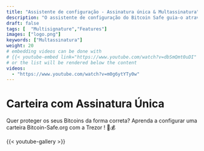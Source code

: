 ```yaml
---
title: "Assistente de configuração - Assinatura única & Multassinatura"
description: "O assistente de configuração do Bitcoin Safe guia-o através dos passos para criar uma carteira Bitcoin segura"
draft: false
tags: [  "Multisignature","Features"]
images: ["logo.png"]
keywords: ["Multassinatura"]
weight: 20
# embedding videos can be done with 
# {{< youtube-embed link="https://www.youtube.com/watch?v=dbSmQmt0uDI" >}}
# or the list will be rendered below the content
videos:
  - "https://www.youtube.com/watch?v=m0g6ytYTy0w"
---
```



# Carteira com Assinatura Única

Quer proteger os seus Bitcoins da forma correta? Aprenda a configurar uma carteira Bitcoin-Safe.org com a Trezor ! 🔐💰


{{< youtube-gallery >}}